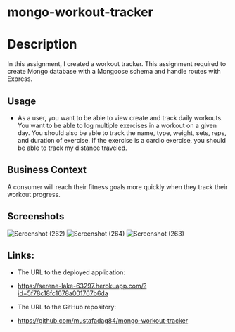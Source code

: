 # mongo-workout-tracker
# Description

In this assignment, I created a workout tracker. This assignment required to create Mongo database with a Mongoose schema and handle routes with Express.

## Usage

* As a user, you want to be able to view create and track daily workouts. You want to be able to log multiple exercises in a workout on a given day. You should also be able to track the name, type, weight, sets, reps, and duration of exercise. If the exercise is a cardio exercise, you should be able to track my distance traveled.

## Business Context

A consumer will reach their fitness goals more quickly when they track their workout progress.

## Screenshots
![Screenshot (262)](https://user-images.githubusercontent.com/63365781/94999037-6d269880-0584-11eb-9711-a1d70252a9c5.png)
![Screenshot (264)](https://user-images.githubusercontent.com/63365781/94999038-6ef05c00-0584-11eb-8d35-9e9788e3fa10.png)
![Screenshot (263)](https://user-images.githubusercontent.com/63365781/94999040-7283e300-0584-11eb-91f0-bc89aaf3d656.png)

## Links:

* The URL to the deployed application:
* https://serene-lake-63297.herokuapp.com/?id=5f78c18fc1678a001767b6da

* The URL to the GitHub repository:
*  https://github.com/mustafadag84/mongo-workout-tracker
